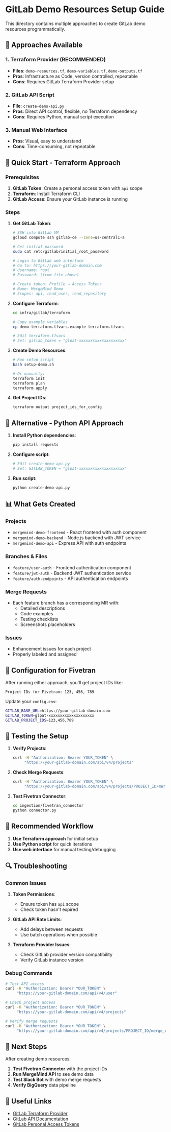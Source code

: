 # GitLab Demo Resources Setup Guide

This directory contains multiple approaches to create GitLab demo resources programmatically.

## 🎯 **Approaches Available**

### 1. **Terraform Provider (RECOMMENDED)**
- **Files**: `demo-resources.tf`, `demo-variables.tf`, `demo-outputs.tf`
- **Pros**: Infrastructure as Code, version controlled, repeatable
- **Cons**: Requires GitLab Terraform Provider setup

### 2. **GitLab API Script**
- **File**: `create-demo-api.py`
- **Pros**: Direct API control, flexible, no Terraform dependency
- **Cons**: Requires Python, manual script execution

### 3. **Manual Web Interface**
- **Pros**: Visual, easy to understand
- **Cons**: Time-consuming, not repeatable

## 🚀 **Quick Start - Terraform Approach**

### Prerequisites
1. **GitLab Token**: Create a personal access token with `api` scope
2. **Terraform**: Install Terraform CLI
3. **GitLab Access**: Ensure your GitLab instance is running

### Steps

1. **Get GitLab Token**:
   ```bash
   # SSH into GitLab VM
   gcloud compute ssh gitlab-ce --zone=us-central1-a
   
   # Get initial password
   sudo cat /etc/gitlab/initial_root_password
   
   # Login to GitLab web interface
   # Go to: https://your-gitlab-domain.com
   # Username: root
   # Password: (from file above)
   
   # Create token: Profile → Access Tokens
   # Name: MergeMind Demo
   # Scopes: api, read_user, read_repository
   ```

2. **Configure Terraform**:
   ```bash
   cd infra/gitlab/terraform
   
   # Copy example variables
   cp demo-terraform.tfvars.example terraform.tfvars
   
   # Edit terraform.tfvars
   # Set: gitlab_token = "glpat-xxxxxxxxxxxxxxxxxxxx"
   ```

3. **Create Demo Resources**:
   ```bash
   # Run setup script
   bash setup-demo.sh
   
   # Or manually:
   terraform init
   terraform plan
   terraform apply
   ```

4. **Get Project IDs**:
   ```bash
   terraform output project_ids_for_config
   ```

## 🐍 **Alternative - Python API Approach**

1. **Install Python dependencies**:
   ```bash
   pip install requests
   ```

2. **Configure script**:
   ```bash
   # Edit create-demo-api.py
   # Set: GITLAB_TOKEN = "glpat-xxxxxxxxxxxxxxxxxxxx"
   ```

3. **Run script**:
   ```bash
   python create-demo-api.py
   ```

## 📊 **What Gets Created**

### Projects
- `mergemind-demo-frontend` - React frontend with auth component
- `mergemind-demo-backend` - Node.js backend with JWT service
- `mergemind-demo-api` - Express API with auth endpoints

### Branches & Files
- `feature/user-auth` - Frontend authentication component
- `feature/jwt-auth` - Backend JWT authentication service
- `feature/auth-endpoints` - API authentication endpoints

### Merge Requests
- Each feature branch has a corresponding MR with:
  - Detailed descriptions
  - Code examples
  - Testing checklists
  - Screenshots placeholders

### Issues
- Enhancement issues for each project
- Properly labeled and assigned

## 🔧 **Configuration for Fivetran**

After running either approach, you'll get project IDs like:
```
Project IDs for Fivetran: 123, 456, 789
```

Update your `config.env`:
```bash
GITLAB_BASE_URL=https://your-gitlab-domain.com
GITLAB_TOKEN=glpat-xxxxxxxxxxxxxxxxxxxx
GITLAB_PROJECT_IDS=123,456,789
```

## 🧪 **Testing the Setup**

1. **Verify Projects**:
   ```bash
   curl -H "Authorization: Bearer YOUR_TOKEN" \
        "https://your-gitlab-domain.com/api/v4/projects"
   ```

2. **Check Merge Requests**:
   ```bash
   curl -H "Authorization: Bearer YOUR_TOKEN" \
        "https://your-gitlab-domain.com/api/v4/projects/PROJECT_ID/merge_requests"
   ```

3. **Test Fivetran Connector**:
   ```bash
   cd ingestion/fivetran_connector
   python connector.py
   ```

## 🎯 **Recommended Workflow**

1. **Use Terraform approach** for initial setup
2. **Use Python script** for quick iterations
3. **Use web interface** for manual testing/debugging

## 🔍 **Troubleshooting**

### Common Issues

1. **Token Permissions**:
   - Ensure token has `api` scope
   - Check token hasn't expired

2. **GitLab API Rate Limits**:
   - Add delays between requests
   - Use batch operations when possible

3. **Terraform Provider Issues**:
   - Check GitLab provider version compatibility
   - Verify GitLab instance version

### Debug Commands

```bash
# Test API access
curl -H "Authorization: Bearer YOUR_TOKEN" \
     "https://your-gitlab-domain.com/api/v4/user"

# Check project access
curl -H "Authorization: Bearer YOUR_TOKEN" \
     "https://your-gitlab-domain.com/api/v4/projects"

# Verify merge requests
curl -H "Authorization: Bearer YOUR_TOKEN" \
     "https://your-gitlab-domain.com/api/v4/projects/PROJECT_ID/merge_requests"
```

## 📝 **Next Steps**

After creating demo resources:

1. **Test Fivetran Connector** with the project IDs
2. **Run MergeMind API** to see demo data
3. **Test Slack Bot** with demo merge requests
4. **Verify BigQuery** data pipeline

## 🔗 **Useful Links**

- [GitLab Terraform Provider](https://registry.terraform.io/providers/gitlabhq/gitlab/latest)
- [GitLab API Documentation](https://docs.gitlab.com/ee/api/)
- [GitLab Personal Access Tokens](https://docs.gitlab.com/ee/user/profile/personal_access_tokens.html)
